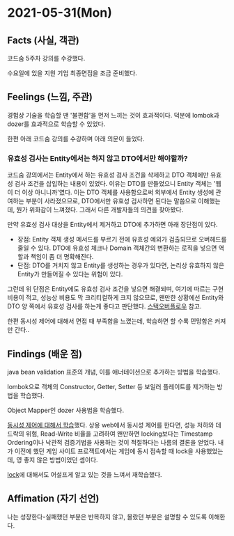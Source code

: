 # 2021-05-31\(Mon\)

## Facts \(사실, 객관\)

코드숨 5주차 강의를 수강했다.

수요일에 있을 지원 기업 최종면접을 조금 준비했다.

## Feelings \(느낌, 주관\)

경험상 기술을 학습할 땐 '불편함'을 먼저 느끼는 것이 효과적이다. 덕분에 lombok과 dozer를 효과적으로 학습할 수 있었다.

한편 아래 코드숨 강의를 수강하며 아래 의문이 들었다.

### 유효성 검사는 Entity에서는 하지 않고 DTO에서만 해야할까?

코드숨 강의에서는 Entity에서 하는 유효성 검사 조건을 삭제하고 DTO 객체에만 유효성 검사 조건을 삽입하는 내용이 있었다. 이유는 DTO를 만들었으니 Entity 객체는 '웹이 더 이상 아니니까'였다. 이는 DTO 객체를 사용함으로써 외부에서 Entity 생성에 관여하는 부분이 사라졌으므로, DTO에서만 유효성 검사하면 된다는 말씀으로 이해했는데, 뭔가 위화감이 느껴졌다. 그래서 다른 개발자들의 의견을 찾아봤다.

만약 유효성 검사 대상을 Entity에서 제거하고 DTO에 추가하면 아래 장단점이 있다.

* 장점: Entity 객체 생성 메서드를 부르기 전에 유효성 예외가 검출되므로 오버헤드를 줄일 수 있다. DTO에 유효성 체크나 Domain 객체간의 변환하는 로직을 넣으면 역할과 책임이 좀 더 명확해진다.
* 단점: DTO를 거치지 않고 Entity를 생성하는 경우가 있다면, 논리상 유효하지 않은 Entity가 만들어질 수 있다는 위험이 있다.

그런데 위 단점은 Entity에도 유효성 검사 조건을 넣으면 해결되며, 여기에 따르는 구현 비용이 적고, 성능상 비용도 막 크리티컬하게 크지 않으므로, 왠만한 상황에선 Entity와 DTO 양 쪽에서 유효성 검사를 하는게 좋다고 판단했다. [스택오버플로우](https://stackoverflow.com/questions/42280355/spring-rest-api-validation-should-be-in-dto-or-in-entity) 참고.

한편 동시성 제어에 대해서 면접 때 부족함을 느꼈는데, 학습하면 할 수록 민망함은 커져만 간다..

## Findings \(배운 점\)

java bean validation 표준의 개념, 이를 애너테이션으로 추가하는 방법을 학습했다.

lombok으로 객체의 Constructor, Getter, Setter 등 보일러 플레이트를 제거하는 방법을 학습했다.

Object Mapper인 dozer 사용법을 학습했다.

[동시성 제어에 대해서 학습](https://app.gitbook.com/@injun-woo30000/s/growth-log/~/drafts/-Mb2XiVmx7z-Sl2yP3IF/i-learned/sql/undefined-2)했다. 상용 web에서 동시성 제어를 한다면, 성능 저하와 데드락의 위험, Read-Write 비율을 고려하여 왠만하면 locking보다는 Timestamp Ordering이나 낙관적 검증기법을 사용하는 것이 적절하다는 나름의 결론을 얻었다. 내가 이전에 했던 게임 사이트 프로젝트에서는 게임에 동시 접속할 때 lock을 사용했었는데, 영 좋지 않은 방법이었던 셈이다.

[lock](https://app.gitbook.com/@injun-woo30000/s/growth-log/~/drafts/-Mb2XiVmx7z-Sl2yP3IF/i-learned/sql/lock)에 대해서도 어설프게 알고 있는 것을 느껴서 재학습했다.

## Affimation \(자기 선언\)

나는 성장한다-실패했던 부분은 반복하지 않고, 몰랐던 부분은 설명할 수 있도록 이해한다.

